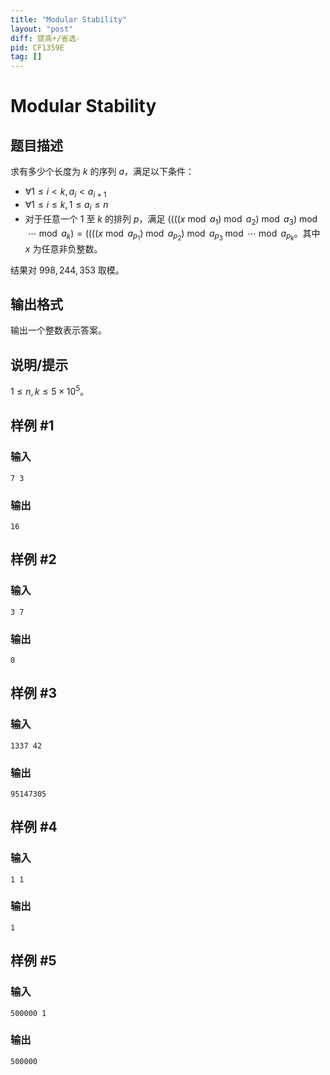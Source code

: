 ```yaml
---
title: "Modular Stability"
layout: "post"
diff: 提高+/省选-
pid: CF1359E
tag: []
---
```


# Modular Stability

## 题目描述

求有多少个长度为 $k$ 的序列 $a$，满足以下条件：

- $\forall 1 \le i < k,a_i < a_{i+1}$
- $\forall 1 \le i \le k,1 \le a_i \le n$
- 对于任意一个 $1$ 至 $k$ 的排列 $p$，满足 $( (((x \bmod a_1)\bmod a_2)\bmod a_3)\bmod \cdots \bmod a_k) = ((((x \bmod a_{p_1})\bmod a_{p_2})\bmod a_{p_3} \bmod \cdots \bmod a_{p_k}$。其中 $x$ 为任意非负整数。

结果对 $998,244,353$ 取模。

## 输出格式

输出一个整数表示答案。

## 说明/提示

$1 \le n,k \le 5 \times 10^5$。

## 样例 #1

### 输入

```
7 3
```

### 输出

```
16
```

## 样例 #2

### 输入

```
3 7
```

### 输出

```
0
```

## 样例 #3

### 输入

```
1337 42
```

### 输出

```
95147305
```

## 样例 #4

### 输入

```
1 1
```

### 输出

```
1
```

## 样例 #5

### 输入

```
500000 1
```

### 输出

```
500000
```

